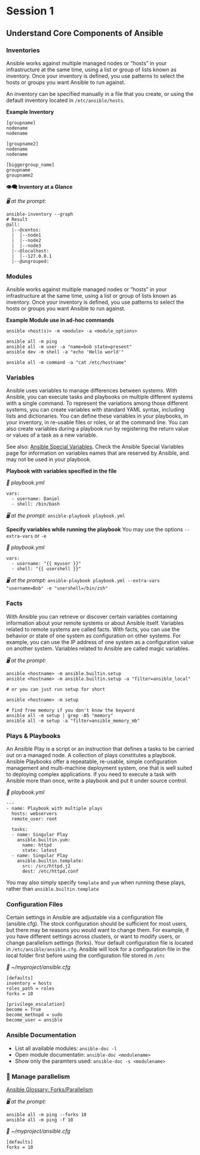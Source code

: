# Session 1

## Understand Core Components of Ansible 

### Inventories 
Ansible works against multiple managed nodes or “hosts” in your infrastructure at the same time, using a list or group of lists known as inventory. Once your inventory is defined, you use patterns to select the hosts or groups you want Ansible to run against.

An inventory can be specified manually in a file that you create, or using the default inventory located in `/etc/ansible/hosts`. 

**Example Inventory**
```
[groupname]
nodename
nodename

[groupname2]
nodename
nodename

[biggergroup_name]
groupname
groupname2
```

**👁️‍🗨 Inventory at a Glance**

*🖥️ at the prompt:*
```
ansible-inventory --graph
# Result
@all:
  |--@centos:
  |  |--node1
  |  |--node2
  |  |--node3
  |--@localhost:
  |  |--127.0.0.1
  |--@ungrouped:
```  

### Modules 
Ansible works against multiple managed nodes or “hosts” in your infrastructure at the same time, using a list or group of lists known as inventory. Once your inventory is defined, you use patterns to select the hosts or groups you want Ansible to run against.

**Example Module use in ad-hoc commands**
```
ansible <host(s)> -m <module> -a <module_options>

ansible all -m ping
ansible all -m user -a "name=bob state=present"
ansible dev -m shell -a "echo 'Hello world'"

ansible all -m command -a "cat /etc/hostname" 
```

### Variables 
Ansible uses variables to manage differences between systems. With Ansible, you can execute tasks and playbooks on multiple different systems with a single command. To represent the variations among those different systems, you can create variables with standard YAML syntax, including lists and dictionaries. You can define these variables in your playbooks, in your inventory, in re-usable files or roles, or at the command line. You can also create variables during a playbook run by registering the return value or values of a task as a new variable.

See also: [Ansible Special Variables](https://docs.ansible.com/ansible/latest/reference_appendices/special_variables.html). Check the Ansible Special Variables page for information on variables names that are reserved by Ansible, and may not be used in your playbook. 

**Playbook with variables specified in the file**

*📃 playbook.yml* 
```
vars: 
  - username: Daniel 
  - shell: /bin/bash   
```

*🖥️ at the prompt:* `ansible-playbook playbook.yml`

**Specify variables while running the playbook**
You may use the options `--extra-vars` or `-e` 

*📃 playbook.yml* 
```
vars: 
  - username: "{{ myuser }}"
  - shell: "{{ usershell }}"
```

*🖥️ at the prompt:* 
`ansible-playbook playbook.yml --extra-vars "username=Bob" -e "usershell=/bin/zsh"`

### Facts
With Ansible you can retrieve or discover certain variables containing information about your remote systems or about Ansible itself. Variables related to remote systems are called facts. With facts, you can use the behavior or state of one system as configuration on other systems. For example, you can use the IP address of one system as a configuration value on another system. Variables related to Ansible are called magic variables.

*🖥️ at the prompt:* 
```
ansible <hostname> -m ansible.builtin.setup 
ansible <hostname> -m ansible.builtin.setup -a "filter=ansible_local"

# or you can just run setup for short

ansible <hostname> -m setup 

# find free memory if you don't know the keyword
ansible all -m setup | grep -A5 "memory" 
ansible all -m setup -a "filter=ansible_memory_mb"
```

### Plays & Playbooks 
An Ansible Play is a script or an instruction that defines a tasks to be carried out on a managed node. A collection of plays constitutes a playbook. Ansible Playbooks offer a repeatable, re-usable, simple configuration management and multi-machine deployment system, one that is well suited to deploying complex applications. If you need to execute a task with Ansible more than once, write a playbook and put it under source control.

*📃 playbook.yml* 
```
---
- name: Playbook with multiple plays 
  hosts: webservers
  remote_user: root

  tasks: 
  - name: Singular Play
    ansible.builtin.yum:
      name: httpd
      state: latest
  - name: Singular Play
    ansible.builtin.template: 
      src: /src/httpd.j2
      dest: /etc/httpd.conf 
```
You may also simply specify `template` and `yum` when running these plays, rather than `ansible.builtin.template` 

### Configuration Files 
Certain settings in Ansible are adjustable via a configuration file (ansible.cfg). The stock configuration should be sufficient for most users, but there may be reasons you would want to change them. For example, if you have different settings across clusters, or want to modify users, or change parallelism settings (forks). Your default configuration file is located in `/etc/ansible/ansible.cfg`. Ansible will look for a configuration file in the local folder first before using the configuration file stored in `/etc` 

*📃 ~/myproject/ansible.cfg* 
```
[defaults]
inventory = hosts
roles_path = roles
forks = 10

[privilege_escalation]
become = True
become_methopd = sudo
become_user = ansible
```

### Ansible Documentation 
- List all available modules: `ansible-doc -l` 
- Open module documentatin: `ansible-doc <modulename>` 
- Show only the paramters used: `ansible-doc -s <modulename>` 

### 🍴 Manage parallelism
[Ansible Glossary: Forks/Parallelism](https://docs.ansible.com/ansible/latest/reference_appendices/glossary.html#term-Forks) 

*🖥️ at the prompt:* 
```
ansible all -m ping --forks 10
ansible all -m ping -f 10
```

*📃 ~/myproject/ansible.cfg* 
```
[defaults]
forks = 10
```